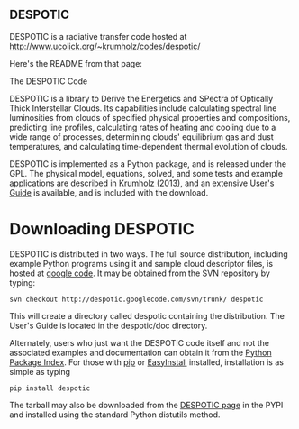 DESPOTIC
--------

DESPOTIC is a radiative transfer code hosted at http://www.ucolick.org/~krumholz/codes/despotic/

Here's the README from that page:

The DESPOTIC Code

DESPOTIC is a library to Derive the Energetics and SPectra of Optically Thick
Interstellar Clouds. Its capabilities include calculating spectral line
luminosities from clouds of specified physical properties and compositions,
predicting line profiles, calculating rates of heating and cooling due to a
wide range of processes, determining clouds' equilibrium gas and dust
temperatures, and calculating time-dependent thermal evolution of clouds.

DESPOTIC is implemented as a Python package, and is released under the GPL. The
physical model, equations, solved, and some tests and example applications are
described in <a href="http://arxiv.org/abs/1304.2404">Krumholz (2013)</a>, and an
extensive <a href="doc/UsersGuide.pdf">User's Guide</a> is available, and is
included with the download.


Downloading DESPOTIC
====================

DESPOTIC is distributed in two ways. The full source distribution, including
example Python programs using it and sample cloud descriptor files, is hosted
at <a href="https://code.google.com/p/despotic/">google code</a>. It may be
obtained from the SVN repository by typing:

`svn checkout http://despotic.googlecode.com/svn/trunk/ despotic`

This will create a directory called despotic containing the distribution. The
User's Guide is located in the despotic/doc directory.

Alternately, users who just want the DESPOTIC code itself and not the
associated examples and documentation can obtain it from the <a
href="https://pypi.python.org/">Python Package Index</a>. For those with <a
href="http://www.pip-installer.org">pip</a> or <a
href="http://peak.telecommunity.com/DevCenter/EasyInstall">EasyInstall</a>
installed, installation is as simple as typing

`pip install despotic`

The tarball may also be downloaded from the <a
href="https://pypi.python.org/pypi/DESPOTIC/">DESPOTIC page</a> in the PYPI and
installed using the standard Python distutils method.
